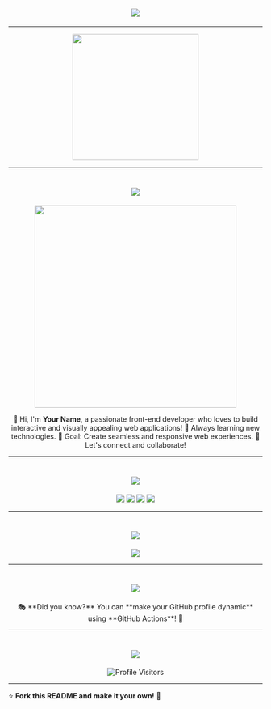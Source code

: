 <!-- Typing Effect at the Top -->
<h1 align="center">
  <img src="https://readme-typing-svg.herokuapp.com?font=Fira+Code&size=30&pause=1000&color=F7BE00&center=true&vCenter=true&width=600&lines=🚀+Welcome+to+My+GitHub!;💻+I+am+a+Passionate+Developer!;🌟+Building+Awesome+Projects!">
</h1>

---

<!-- Animated Header GIF -->
<div align="center">
  <img src="https://media.giphy.com/media/M9gbBd9nbDrOTu1Mqx/giphy.gif" width="250"/>
</div>

---

<!-- 🔥 About Me Section -->
<h1 align="center">
  <img src="https://readme-typing-svg.herokuapp.com?font=Fira+Code&size=25&pause=1000&color=F7BE00&center=true&vCenter=true&width=500&lines=%F0%9F%92%A1+About+Me">
</h1>

<div align="center">
  <img src="https://media.giphy.com/media/qgQUggAC3Pfv687qPC/giphy.gif" width="400"/>
</div>

<p align="center">
  👋 Hi, I'm <strong>Your Name</strong>, a passionate front-end developer who loves to build interactive and visually appealing web applications!  
  🌱 Always learning new technologies.  
  🎯 Goal: Create seamless and responsive web experiences.  
  🚀 Let's connect and collaborate!
</p>

---

<!-- 🚀 Connect With Me -->
<h1 align="center">
  <img src="https://readme-typing-svg.herokuapp.com?font=Fira+Code&size=25&pause=1000&color=F7BE00&center=true&vCenter=true&width=500&lines=%F0%9F%93%A9+Get+in+Touch!">
</h1>

<div align="center">
  <a href="mailto:your-email@example.com">
    <img src="https://img.shields.io/badge/📧-Email-0078D4?style=for-the-badge&logo=gmail&logoColor=white" />
  </a>
  <a href="https://linkedin.com/in/your-linkedin">
    <img src="https://img.shields.io/badge/🔗-LinkedIn-0077B5?style=for-the-badge&logo=linkedin&logoColor=white" />
  </a>
  <a href="https://twitter.com/your-twitter">
    <img src="https://img.shields.io/badge/🐦-Twitter-1DA1F2?style=for-the-badge&logo=twitter&logoColor=white" />
  </a>
  <a href="https://your-portfolio.com">
    <img src="https://img.shields.io/badge/🌍-Portfolio-FF5722?style=for-the-badge&logo=google-chrome&logoColor=white" />
  </a>
</div>

---

<!-- 💻 Tech Stack -->
<h1 align="center">
  <img src="https://readme-typing-svg.herokuapp.com?font=Fira+Code&size=25&pause=1000&color=F7BE00&center=true&vCenter=true&width=500&lines=%F0%9F%92%BB+Tech+Stack+%26+Tools">
</h1>

<p align="center">
  <img src="https://skillicons.dev/icons?i=html,css,js,react,tailwind,bootstrap,nodejs,express,mongodb,git,github,figma,webpack,vscode,linux,python" />
</p>

---

<!-- ⚡ Fun Fact -->
<h1 align="center">
  <img src="https://readme-typing-svg.herokuapp.com?font=Fira+Code&size=25&pause=1000&color=F7BE00&center=true&vCenter=true&width=500&lines=%E2%9A%A1+Fun+Fact">
</h1>

<p align="center">
  🎭 **Did you know?** You can **make your GitHub profile dynamic** using **GitHub Actions**! 🚀  
</p>

---

<!-- 👀 Visitor Counter -->
<h1 align="center">
  <img src="https://readme-typing-svg.herokuapp.com?font=Fira+Code&size=25&pause=1000&color=1E90FF&center=true&vCenter=true&width=500&lines=%F0%9F%91%80+Profile+Visitors">
</h1>

<div align="center">
  <img src="https://komarev.com/ghpvc/?username=your-username&color=1E90FF&style=flat-square&label=Visitors" alt="Profile Visitors" />
</div>

---

⭐ **Fork this README and make it your own!** 🚀

